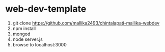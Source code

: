 # web-dev-template

1. git clone https://github.com/mallika2493/chintalapati-mallika-webdev
2. npm install
3. mongod
4. node server.js
5. browse to localhost:3000
